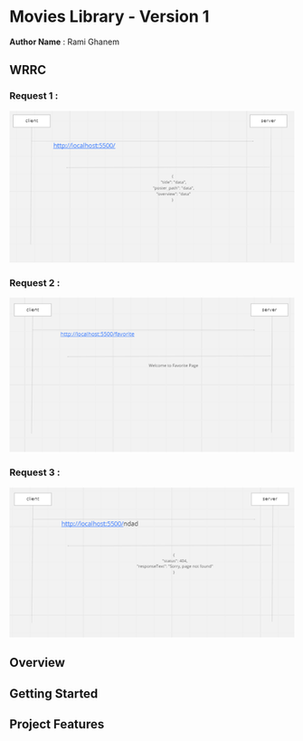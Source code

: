 # Movies Library - Version 1

**Author Name** : Rami Ghanem


## WRRC

### Request 1 : 
![Request 1](Data/Request_1.PNG)

### Request 2 : 
![Request 2](Data/Request_2.PNG)

### Request 3 : 
![Request 3](Data/Request_3.PNG)



## Overview

## Getting Started
<!-- What are the steps that a user must take in order to build this app on their own machine and get it running? -->

## Project Features
<!-- What are the features included in you app -->